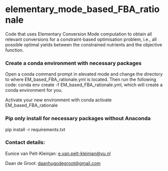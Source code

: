 # elementary_mode_based_FBA_rationale

Code that uses Elementary Conversion Mode computation to obtain all relevant conversions for a constraint-based optimisation problem, i.e., all possible optimal yields between the constrained nutrients and the objective function.

### Create a conda environment with necessary packages
Open a conda command prompt in elevated mode and change the directory to where EM_based_FBA_rationale.yml is located. Then run the following code: conda env create -f EM_based_FBA_rationale.yml, which will create a conda environment for you.

Activate your new environment with conda activate EM_based_FBA_rationale

### Pip only install for necessary packages without Anaconda
pip install -r requirements.txt

### Contact details:

Eunice van Pelt-Kleinjan: e.van.pelt-kleinjan@vu.nl

Daan de Groot: daanhugodegroot@gmail.com

